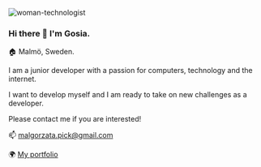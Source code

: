 ![woman-technologist](https://user-images.githubusercontent.com/57414079/123513817-9dbcde00-d68f-11eb-9183-c1f889622025.png)

### Hi there 👋 I'm Gosia.

🏠 Malmö, Sweden.

I am a junior developer with a passion for computers, technology and the internet.

I want to develop myself and I am ready to take on new challenges as a developer. 

Please contact me if you are interested!

 📫 malgorzata.pick@gmail.com
 
 🌍 [My portfolio](https://malgorzatapick.eu/)

<!--
**margareta75/margareta75** is a ✨ _special_ ✨ repository because its `README.md` (this file) appears on your GitHub profile.

Here are some ideas to get you started:

- 🔭 I’m currently working on ...
- 🌱 I’m currently learning ...
- 👯 I’m looking to collaborate on ...
- 🤔 I’m looking for help with ...
- 💬 Ask me about ...
- 📫 How to reach me: ...
- 😄 Pronouns: ...
- ⚡ Fun fact: ...
-->
